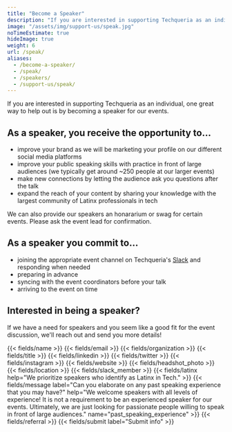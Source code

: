 ```yaml
---
title: "Become a Speaker"
description: "If you are interested in supporting Techqueria as an individual, one great way to help out is by becoming a speaker. 💬"
image: "/assets/img/support-us/speak.jpg"
noTimeEstimate: true
hideImage: true
weight: 6
url: /speak/
aliases:
  - /become-a-speaker/
  - /speak/
  - /speakers/
  - /support-us/speak/
---
```


If you are interested in supporting Techqueria as an individual, one great way to help out is by becoming a speaker for our events.

## As a speaker, you receive the opportunity to...

- improve your brand as we will be marketing your profile on our different social media platforms
- improve your public speaking skills with practice in front of large audiences (we typically get around ~250 people at our larger events)
- make new connections by letting the audience ask you questions after the talk
- expand the reach of your content by sharing your knowledge with the largest community of Latinx professionals in tech

We can also provide our speakers an honararium or swag for certain events. Please ask the event lead for confirmation.

## As a speaker you commit to...

- joining the appropriate event channel on Techqueria's [Slack](/slack/) and responding when needed
- preparing in advance
- syncing with the event coordinators before your talk
- arriving to the event on time

## Interested in being a speaker?

If we have a need for speakers and you seem like a good fit for the event discussion, we'll reach out and send you more details!

<form name="Speak" method="POST" data-netlify-recaptcha="true" data-netlify="true" action="/success/" class="form--centered no-ids">
  <input type="hidden" aria-label="Subject" name="_subject" value="Techqueria - Become a Speaker">
  {{< fields/name >}}
  {{< fields/email >}}
  {{< fields/organization >}}
  {{< fields/title >}}
  {{< fields/linkedin >}}
  {{< fields/twitter >}}
  {{< fields/instagram >}}
  {{< fields/website >}}
  {{< fields/headshot_photo >}}
  {{< fields/location >}}
  {{< fields/slack_member >}}
  {{< fields/latinx help="We prioritize speakers who identify as Latinx in Tech." >}}
  {{< fields/message label="Can you elaborate on any past speaking experience that you may have?" help="We welcome speakers with all levels of experience! It is not a requirement to be an experienced speaker for our events. Ultimately, we are just looking for passionate people willing to speak in front of large audiences." name="past_speaking_experience" >}}
  {{< fields/referral >}}
  {{< fields/submit label="Submit info" >}}
</form>

